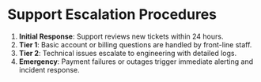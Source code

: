# Support Escalation Procedures

1. **Initial Response**: Support reviews new tickets within 24 hours.
2. **Tier 1**: Basic account or billing questions are handled by front-line staff.
3. **Tier 2**: Technical issues escalate to engineering with detailed logs.
4. **Emergency**: Payment failures or outages trigger immediate alerting and incident response.
